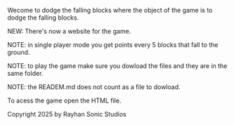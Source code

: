 Wecome to dodge the falling blocks where the object of the game is to dodge the falling blocks.

NEW: There's now a website for the game.

NOTE: in single player mode you get points every 5 blocks that fall to the ground.

NOTE: to play the game make sure you dowload the files and they are in the same folder.

NOTE: the READEM.md does not count as a file to dowload.

To acess the game open the HTML file.

Copyright 2025 by Rayhan Sonic Studios
